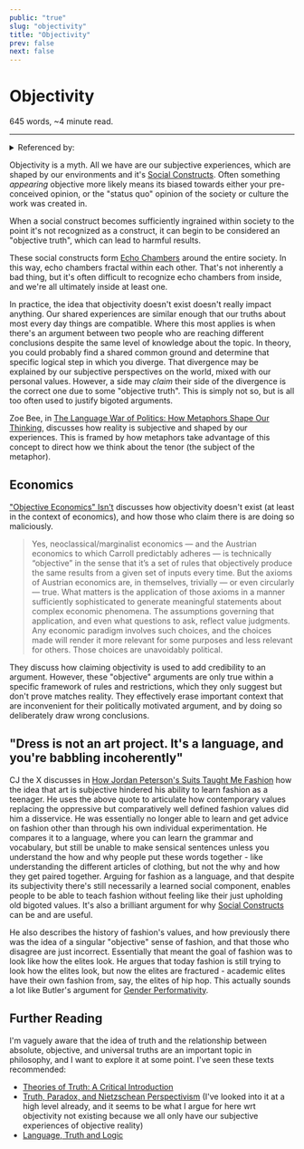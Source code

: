 ```yaml
---
public: "true"
slug: "objectivity"
title: "Objectivity"
prev: false
next: false
---
```

<script setup>
import { data } from '../../git.data.ts';
import { useData } from 'vitepress';
const pageData = useData();
</script>
<h1 class="p-name">Objectivity</h1>
<p>645 words, ~4 minute read. <span v-html="data[`site/${pageData.page.value.relativePath}`]" /></p>
<hr/>

<details><summary>Referenced by:</summary><a href="/garden/anti-intellectualism/index.md">Anti-Intellectualism</a><a href="/garden/apoliticism/index.md">Apoliticism</a><a href="/garden/education/index.md">Education</a><a href="/garden/filter-bubbles/index.md">Filter Bubbles</a><a href="/garden/scientific-constructivism/index.md">Scientific Constructivism</a></details>

Objectivity is a myth. All we have are our subjective experiences, which are shaped by our environments and it's [Social Constructs](/garden/social-constructs/index.md). Often something _appearing_ objective more likely means its biased towards either your pre-conceived opinion, or the "status quo" opinion of the society or culture the work was created in.

When a social construct becomes sufficiently ingrained within society to the point it's not recognized as a construct, it can begin to be considered an "objective truth", which can lead to harmful results.

These social constructs form [Echo Chambers](/garden/filter-bubbles/index.md) around the entire society. In this way, echo chambers fractal within each other. That's not inherently a bad thing, but it's often difficult to recognize echo chambers from inside, and we're all ultimately inside at least one.

In practice, the idea that objectivity doesn't exist doesn't really impact anything. Our shared experiences are similar enough that our truths about most every day things are compatible. Where this most applies is when there's an argument between two people who are reaching different conclusions despite the same level of knowledge about the topic. In theory, you could probably find a shared common ground and determine that specific logical step in which you diverge. That divergence may be explained by our subjective perspectives on the world, mixed with our personal values. However, a side may _claim_ their side of the divergence is the correct one due to some "objective truth". This is simply not so, but is all too often used to justify bigoted arguments.

Zoe Bee, in [The Language War of Politics: How Metaphors Shape Our Thinking](https://www.youtube.com/watch?v=4pPNV_B-Hpc), discusses how reality is subjective and shaped by our experiences. This is framed by how metaphors take advantage of this concept to direct how we think about the tenor (the subject of the metaphor).

## Economics

["Objective Economics" Isn't](https://c4ss.org/content/59895) discusses how objectivity doesn't exist (at least in the context of economics), and how those who claim there is are doing so maliciously.

> Yes, neoclassical/marginalist economics — and the Austrian economics to which Carroll predictably adheres — is technically “objective” in the sense that it’s a set of rules that objectively produce the same results from a given set of inputs every time. But the axioms of Austrian economics are, in themselves, trivially — or even circularly — true. What matters is the application of those axioms in a manner sufficiently sophisticated to generate meaningful statements about complex economic phenomena. The assumptions governing that application, and even what questions to ask, reflect value judgments. Any economic paradigm involves such choices, and the choices made will render it more relevant for some purposes and less relevant for others. Those choices are unavoidably political.

They discuss how claiming objectivity is used to add credibility to an argument. However, these "objective" arguments are only true within a specific framework of rules and restrictions, which they only suggest but don't prove matches reality. They effectively erase important context that are inconvenient for their politically motivated argument, and by doing so deliberately draw wrong conclusions.

## "Dress is not an art project. It's a language, and you're babbling incoherently"

CJ the X discusses in [How Jordan Peterson's Suits Taught Me Fashion](https://www.youtube.com/watch?v=LpHFcylNGqg) how the idea that art is subjective hindered his ability to learn fashion as a teenager. He uses the above quote to articulate how contemporary values replacing the oppressive but comparatively well defined fashion values did him a disservice. He was essentially no longer able to learn and get advice on fashion other than through his own individual experimentation. He compares it to a language, where you can learn the grammar and vocabulary, but still be unable to make sensical sentences unless you understand the how and why people put these words together - like understanding the different articles of clothing, but not the why and how they get paired together. Arguing for fashion as a language, and that despite its subjectivity there's still necessarily a learned social component, enables people to be able to teach fashion without feeling like their just upholding old bigoted values. It's also a brilliant argument for why [Social Constructs](/garden/social-constructs/index.md) can be and are useful.

He also describes the history of fashion's values, and how previously there was the idea of a singular "objective" sense of fashion, and that those who disagree are just incorrect. Essentially that meant the goal of fashion was to look like how the elites look. He argues that today fashion is still trying to look how the elites look, but now the elites are fractured - academic elites have their own fashion from, say, the elites of hip hop. This actually sounds a lot like Butler's argument for [Gender Performativity](/garden/gender-performativity/index.md).

## Further Reading

I'm vaguely aware that the idea of truth and the relationship between absolute, objective, and universal truths are an important topic in philosophy, and I want to explore it at some point. I've seen these texts recommended:
- [Theories of Truth: A Critical Introduction](https://www.amazon.com/Theories-Truth-A-Critical-Introduction/dp/0262611082)
- [Truth, Paradox, and Nietzschean Perspectivism](https://departments.bloomu.edu/philosophy/pages/content/hales/articlepdf/paradox.pdf) (I've looked into it at a high level already, and it seems to be what I argue for here wrt objectivity not existing because we all only have our subjective experiences of objective reality)
- [Language, Truth and Logic](https://antilogicalism.com/wp-content/uploads/2017/07/language-truth-and-logic.pdf)